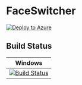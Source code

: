 # FaceSwitcher

[![Deploy to Azure](http://azuredeploy.net/deploybutton.png)](https://azuredeploy.net/)

Build Status
------------

| Windows |
| ------- |
| [![Build Status](https://ci.appveyor.com/api/projects/status/github/myarotskaya/FaceSwitcher?branch=master&svg=true)](https://ci.appveyor.com/project/myarotskaya/FaceSwitcher/branch/master) |
